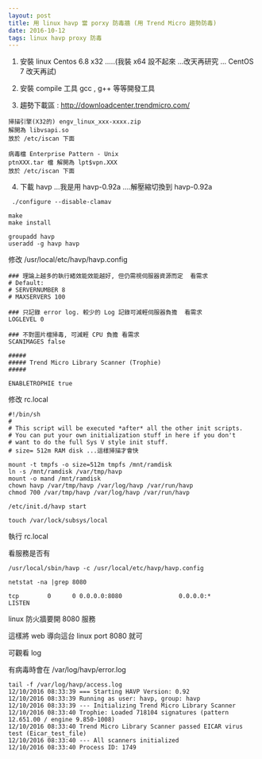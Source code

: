 ```yaml
---
layout: post
title: 用 linux havp 當 porxy 防毒牆 (用 Trend Micro 趨勢防毒)
date: 2016-10-12
tags: linux havp proxy 防毒
---
```


1. 安裝 linux Centos 6.8 x32 .....(我裝 x64 設不起來 ...改天再研究 ... CentOS 7 改天再試)

2. 安裝 compile 工具 gcc , g++ 等等開發工具

3. 趨勢下載區 : http://downloadcenter.trendmicro.com/

```
掃描引擎(X32的) engv_linux_xxx-xxxx.zip 
解開為 libvsapi.so 
放於 /etc/iscan 下面

病毒檔 Enterprise Pattern - Unix 
ptnXXX.tar 檔 解開為 lpt$vpn.XXX
放於 /etc/iscan 下面
```

4. 下載 havp ...我是用 havp-0.92a ....解壓縮切換到 havp-0.92a

```
 ./configure --disable-clamav

make
make install

groupadd havp
useradd -g havp havp
```

修改 /usr/local/etc/havp/havp.config 

```
### 理論上越多的執行緒效能效能越好, 但仍需視伺服器資源而定  看需求
# Default:
# SERVERNUMBER 8
# MAXSERVERS 100

### 只記錄 error log. 較少的 Log 記錄可減輕伺服器負擔  看需求
LOGLEVEL 0

### 不對圖片檔掃毒, 可減輕 CPU 負擔 看需求
SCANIMAGES false

#####
##### Trend Micro Library Scanner (Trophie)
#####

ENABLETROPHIE true
```

修改 rc.local

```
#!/bin/sh
#
# This script will be executed *after* all the other init scripts.
# You can put your own initialization stuff in here if you don't
# want to do the full Sys V style init stuff.
# size= 512m RAM disk ...這樣掃描才會快 

mount -t tmpfs -o size=512m tmpfs /mnt/ramdisk 
ln -s /mnt/ramdisk /var/tmp/havp
mount -o mand /mnt/ramdisk
chown havp /var/tmp/havp /var/log/havp /var/run/havp
chmod 700 /var/tmp/havp /var/log/havp /var/run/havp

/etc/init.d/havp start

touch /var/lock/subsys/local

```

執行  rc.local

看服務是否有

```
/usr/local/sbin/havp -c /usr/local/etc/havp/havp.config

netstat -na |grep 8080

tcp        0      0 0.0.0.0:8080                0.0.0.0:*                   LISTEN
```

linux 防火牆要開 8080 服務

這樣將 web 導向這台 linux port 8080 就可

可觀看 log 

有病毒時會在 /var/log/havp/error.log

```
tail -f /var/log/havp/access.log
12/10/2016 08:33:39 === Starting HAVP Version: 0.92
12/10/2016 08:33:39 Running as user: havp, group: havp
12/10/2016 08:33:39 --- Initializing Trend Micro Library Scanner
12/10/2016 08:33:40 Trophie: Loaded 718104 signatures (pattern 12.651.00 / engine 9.850-1008)
12/10/2016 08:33:40 Trend Micro Library Scanner passed EICAR virus test (Eicar_test_file)
12/10/2016 08:33:40 --- All scanners initialized
12/10/2016 08:33:40 Process ID: 1749
```
